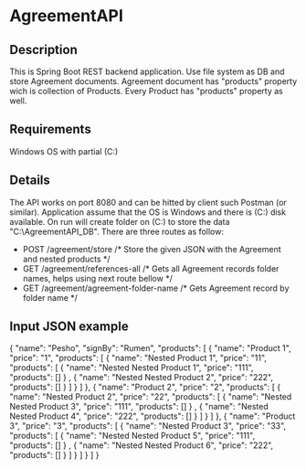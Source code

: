 # AgreementAPI

## Description

This is Spring Boot REST backend application.
Use file system as DB and store Agreement documents.
Agreement document has "products" property wich is collection of Products.
Every Product has "products" property as well. 

## Requirements

Windows OS with partial (C:)

## Details 

The API works on port 8080 and can be hitted by client such Postman (or similar).
Application assume that the OS is Windows and there is (C:) disk available.
On run will create folder on (C:) to store the data "C:\AgreementAPI_DB".
There are three routes as follow:
- POST /agreement/store  /* Store the given JSON with the Agreement and nested products */
- GET /agreement/references-all /* Gets all Agreement records folder names, helps using next route bellow */
- GET /agreement/agreement-folder-name /* Gets Agreement record by folder name */


## Input JSON example

{
	"name": "Pesho",
	"signBy": "Rumen",
	"products": [
		{
			"name": "Product 1", 
			"price": "1",
			"products": [
				{
					"name": "Nested Product 1", 
					"price": "11",
					"products": [
						{
							"name": "Nested Nested Product 1", 
							"price": "111",
							"products": []
						} ,
									{
							"name": "Nested Nested Product 2", 
							"price": "222",
							"products": []
						} 
					]
				} 
			]
		},
		{
			"name": "Product 2", 
			"price": "2",
			"products": [
				{
					"name": "Nested Product 2", 
					"price": "22",
					"products": [
						{
							"name": "Nested Nested Product 3", 
							"price": "111",
							"products": []
						} ,
									{
							"name": "Nested Nested Product 4", 
							"price": "222",
							"products": []
						} 
					]
				} 
			]
		},
				{
			"name": "Product 3", 
			"price": "3",
			"products": [
				{
					"name": "Nested Product 3", 
					"price": "33",
					"products": [
						{
							"name": "Nested Nested Product 5", 
							"price": "111",
							"products": []
						} ,
									{
							"name": "Nested Nested Product 6", 
							"price": "222",
							"products": []
						} 
					]
				} 
			]
		}
	]
}

